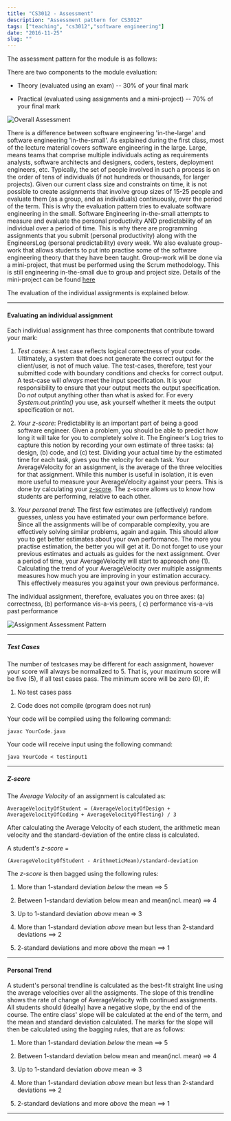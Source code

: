 ```yaml
---
title: "CS3012 - Assessment"
description: "Assessment pattern for CS3012"
tags: ["teaching", "cs3012","software engineering"]
date: "2016-11-25"
slug: ""
---
```


The assessment pattern for the module is as follows:
<!--more-->
There are two components to the module evaluation:

+ Theory (evaluated using an exam) -- 30% of your final mark

+ Practical (evaluated using assignments and a mini-project) -- 70% of your 
  final mark

![Overall Assessment](/images/cs3012/OverallAssessment.png "Overall assessment 
pattern")

There is a difference between software engineering 'in-the-large' and software 
engineering 'in-the-small'. As explained during the first class, most of the 
lecture material covers software engineering in the large. Large, means teams 
that comprise multiple individuals acting as requirements analysts, software 
architects and designers, coders, testers, deployment engineers, etc. Typically, 
the set of people involved in such a process is on the order of tens of 
individuals (if not hundreds or thousands, for larger projects). Given our 
current class size and constraints on time, it is not possible to create 
assignments that involve group sizes of 15-25 people and evaluate them (as a 
group, and as individuals) continuously, over the period of the term. This is 
why the evaluation pattern tries to evaluate software engineering in the small. 
Software Engineering in-the-small attempts to measure and evaluate the personal 
productivity AND predictability of an individual over a period of time. This is 
why there are programming assignments that you submit (personal productivity) 
along with the EngineersLog (personal predictability) every week. We also 
evaluate group-work that allows students to put into practise some of the 
software engineering theory that they have been taught. Group-work will be done 
via a mini-project, that must be performed using the Scrum methodology.  This is 
still engineering in-the-small due to group and project size. Details of the 
mini-project can be found [here](/teaching/project)


The evaluation of the individual assignments is explained below. 

<hr/>

#### Evaluating an individual assignment

Each individual assignment has three components that contribute toward your 
mark:

1. *Test cases*: A test case reflects logical correctness of your code.  
   Ultimately, a system that does not generate the correct output for the 
client/user, is not of much value. The test-cases, therefore, test your 
submitted code with boundary conditions and checks for correct output. A 
test-case will *always* meet the input specification. It is your responsibility 
to ensure that your output meets the output specification. Do *not* output 
anything other than what is asked for. For every _System.out.println()_ you use, 
ask yourself whether it meets the output specification or not.

2. *Your z-score*: Predictability is an important part of being a good software 
   engineer. Given a problem, you should be able to predict how long it will 
take for you to completely solve it. The Engineer's Log tries to capture this 
notion by recording your own estimate of three tasks: (a) design, (b) code, and 
(c) test. Dividing your actual time by the estimated time for each task, gives 
you the velocity for each task. Your AverageVelocity for an assignment, is the 
average of the three velocities for that assignment. While this number is useful 
in isolation, it is even more useful to measure your AverageVelocity against 
your peers. This is done by calculating your 
[z-score](http://www.wikihow.com/Calculate-Z-Scores). The z-score allows us to 
know how students are performing, relative to each other.

3. *Your personal trend*:  The first few estimates are (effectively) random 
   guesses, unless you have estimated your own performance before. Since all the 
assignments will be of comparable complexity, you are effectively solving 
similar problems, again and again. This should allow you to get better estimates 
about your own performance. The more you practise estimation, the better you 
will get at it. Do not forget to use your previous estimates and actuals as 
guides for the next assignment. Over a period of time, your AverageVelocity will 
start to approach one (1). Calculating the trend of your AverageVelocity over 
multiple assignments measures how much you are improving in your estimation 
accuracy. This effectively measures you against your own previous performance. 

The individual assignment, therefore, evaluates you on three axes: (a) 
correctness, (b) performance vis-a-vis peers, ( c) performance vis-a-vis past 
performance

![Assignment Assessment Pattern](/images/cs3012/Assignment-Assessment-Pattern.png "The assessment pattern for cs3012")
<hr/>

##### Test Cases

The number of testcases may be different for each assignment, however your score 
will always be normalized to 5. That is, your maximum score will be five (5), if 
all test cases pass. The minimum score will be zero (0), if:<br/>

1. No test cases pass

2. Code does not compile (program does not run)

Your code will be compiled using the following command: <br/>
```
javac YourCode.java
```

Your code will receive input using the following command:<br/>
```
java YourCode < testinput1
```

<hr/>

##### Z-score

The _Average Velocity_ of an assignment is calculated as: <br/>
```
AverageVelocityOfStudent = (AverageVelocityOfDesign + AverageVelocityOfCoding + AverageVelocityOfTesting) / 3
```

After calculating the Average Velocity of each student, the arithmetic mean 
velocity and the standard-deviation of the entire class is calculated.

A student's _z-score_ = <br/>
```
(AverageVelocityOfStudent - ArithmeticMean)/standard-deviation
```

The _z-score_ is then bagged using the following rules: <br/>

1. More than 1-standard deviation *below* the mean ==> 5 <br/>

2. Between 1-standard deviation below mean and mean(incl. mean) ==> 4 <br/>

3. Up to 1-standard deviation *above* mean => 3 <br/>

4. More than 1-standard deviation *above* mean but less than 2-standard 
  deviations ==> 2 <br/>

5. 2-standard deviations and more *above* the mean ==> 1 <br/>

<hr/>

#### Personal Trend

A student's personal trendline is calculated as the best-fit straight line using 
the average velocities over all the assigments. The slope of this trendline 
shows the rate of change of AverageVelocity with continued assignments. All 
students should (ideally) have a negative slope, by the end of the course. The 
entire class' slope will be calculated at the end of the term, and the mean and 
standard deviation calculated. The marks for the slope will then be calculated 
using the bagging rules, that are as follows:

1. More than 1-standard deviation *below* the mean ==> 5 <br/>

2. Between 1-standard deviation below mean and mean(incl. mean) ==> 4 <br/>

3. Up to 1-standard deviation *above* mean => 3 <br/>

4. More than 1-standard deviation *above* mean but less than 2-standard 
  deviations ==> 2 <br/>

5. 2-standard deviations and more *above* the mean ==> 1 <br/>

<hr/>









